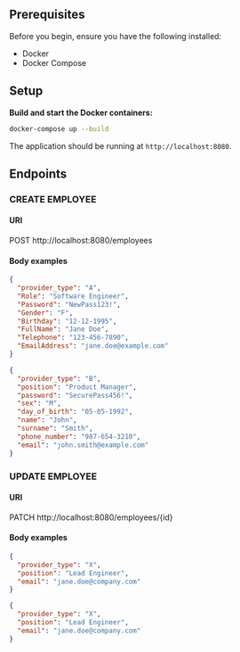 ## Prerequisites

Before you begin, ensure you have the following installed:

- Docker
- Docker Compose

## Setup

**Build and start the Docker containers:**

```sh
docker-compose up --build
```

The application should be running at `http://localhost:8080`.

## Endpoints

### CREATE EMPLOYEE

#### URI

POST http://localhost:8080/employees

#### Body examples

```json
{
  "provider_type": "A",
  "Role": "Software Engineer",
  "Password": "NewPass123!",
  "Gender": "F",
  "Birthday": "12-12-1995",
  "FullName": "Jane Doe",
  "Telephone": "123-456-7890",
  "EmailAddress": "jane.doe@example.com"
}
```

```json
{
  "provider_type": "B",
  "position": "Product Manager",
  "password": "SecurePass456!",
  "sex": "M",
  "day_of_birth": "05-05-1992",
  "name": "John",
  "surname": "Smith",
  "phone_number": "987-654-3210",
  "email": "john.smith@example.com"
}
```

### UPDATE EMPLOYEE

#### URI

PATCH http://localhost:8080/employees/{id}

#### Body examples

```json
{
  "provider_type": "X",
  "position": "Lead Engineer",
  "email": "jane.doe@company.com"
}
```

```json
{
  "provider_type": "X",
  "position": "Lead Engineer",
  "email": "jane.doe@company.com"
}
```
